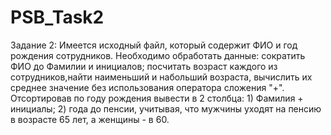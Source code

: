 # PSB_Task2
Задание 2:
Имеется исходный файл, который содержит ФИО и год рождения сотрудников. Необходимо обработать данные: сократить ФИО до Фамилии и инициалов; посчитать возраст каждого из сотрудников,найти наименьший и набольший возраста, вычислить их среднее значение без использования оператора сложения "+".
Отсортировав по году рождения вывести в 2 столбца: 1) Фамилия + инициалы; 2) года до пенсии, учитывая, что мужчины уходят на пенсию в возрасте 65 лет, а женщины - в  60.
